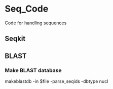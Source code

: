 # Seq_Code
Code for handling sequences


## Seqkit 


## BLAST 

### Make BLAST database
makeblastdb -in $file -parse_seqids -dbtype nucl
